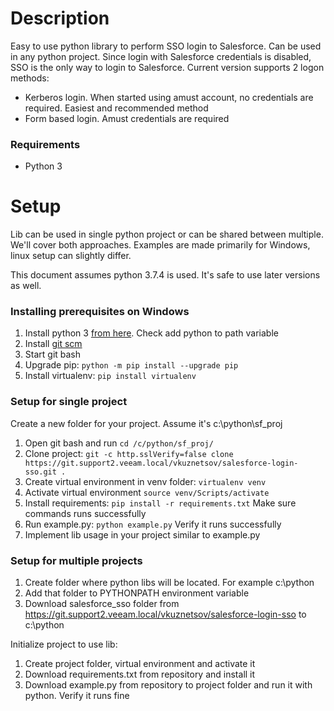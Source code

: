 # Description #
Easy to use python library to perform SSO login to Salesforce. Can be used in any python project. Since login with Salesforce credentials is disabled, SSO is the only way to login to Salesforce.
Current version supports 2 logon methods:
*  Kerberos login. When started using amust account, no credentials are required. Easiest and recommended method
*  Form based login. Amust credentials are required


### Requirements ###
* Python 3 

# Setup #
Lib can be used in single python project or can be shared between multiple. We'll cover both approaches.
Examples are made primarily for Windows, linux setup can slightly differ.

This document assumes python 3.7.4 is used. It's safe to use later versions as well.


### Installing prerequisites on Windows ###
1.  Install python 3 [from here](https://www.python.org/downloads/release/python-374/). Check add python to path variable
2.  Install [git scm](https://git-scm.com/download/win)
3.  Start git bash
4.  Upgrade pip: `python -m pip install --upgrade pip`
5.  Install virtualenv: `pip install virtualenv`


### Setup for single project ###
Create a new folder for your project. Assume it's c:\python\sf_proj

1. Open git bash and run `cd /c/python/sf_proj/`
2. Clone project:  `git -c http.sslVerify=false clone https://git.support2.veeam.local/vkuznetsov/salesforce-login-sso.git .`
3. Create virtual environment in venv folder: `virtualenv venv`
4. Activate virtual environment `source venv/Scripts/activate`
5. Install requirements: `pip install -r requirements.txt` Make sure commands runs successfully
6. Run example.py: `python example.py` Verify it runs successfully
7. Implement lib usage in your project similar to example.py

### Setup for multiple projects ###
1. Create folder where python libs will be located. For example c:\python
2. Add that folder to PYTHONPATH environment variable
3. Download salesforce_sso folder from https://git.support2.veeam.local/vkuznetsov/salesforce-login-sso to c:\python

Initialize project to use lib:
1. Create project folder, virtual environment and activate it
2. Download requirements.txt from repository and install it
3. Download example.py from repository to project folder and run it with python. Verify it runs fine